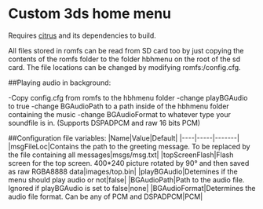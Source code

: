 # Custom 3ds home menu

Requires [citrus](https://github.com/Steveice10/citrus) and its dependencies to build.

All files stored in romfs can be read from SD card too by just copying the contents of the romfs folder to the folder hbhmenu on the root of the sd card. The file locations can be changed by modifying romfs:/config.cfg.

##Playing audio in background:

-Copy config.cfg from romfs to the hbhmenu folder
-change playBGAudio to true
-change BGAudioPath to a path inside of the hbhmenu folder containing the music
-change BGAudioFormat to whatever type your soundfile is in. (Supports DSPADPCM and raw 16 bits PCM)

##Configuration file variables:
|Name|Value|Default|
|----|-----|-------|
|msgFileLoc|Contains the path to the greeting message. To be replaced by the file containing all messages|msgs/msg.txt|
|topScreenFlash|Flash screen for the top screen. 400*240 picture rotated by 90° and then saved as raw RGBA8888 data|images/top.bin|
|playBGAudio|Detemines if the menu should play audio or not|false|
|BGAudioPath|Path to the audio file. Ignored if playBGAudio is set to false|none|
|BGAudioFormat|Determines the audio file format. Can be any of PCM and DSPADPCM|PCM|
